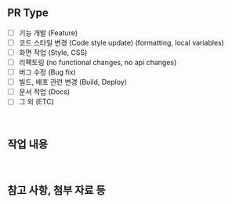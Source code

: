 ## PR Type
- [ ] 기능 개발 (Feature)
- [ ] 코드 스타일 변경 (Code style update) (formatting, local variables)
- [ ] 화면 작업 (Style, CSS)
- [ ] 리팩토링 (no functional changes, no api changes)
- [ ] 버그 수정 (Bug fix)
- [ ] 빌드, 배포 관련 변경 (Build, Deploy)
- [ ] 문서 작업 (Docs)
- [ ] 그 외 (ETC)
<br>

## 작업 내용
<br>

## 참고 사항, 첨부 자료 등
